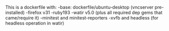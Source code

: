 This is a dockerfile with:
 -base:  dockerfile/ubuntu-desktop (vncserver pre-installed)
 -firefox v31
 -ruby193
 -watir v5.0 (plus all required dep gems that came/require it)
 -minitest and minitest-reporters
 -xvfb and headless (for headless operation in watir)

